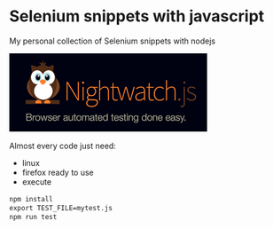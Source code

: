 # Selenium snippets with javascript

My personal collection of Selenium snippets with nodejs

![home](home.png)


Almost every code just need:

- linux
- firefox ready to use
- execute

```
npm install
export TEST_FILE=mytest.js
npm run test
```
